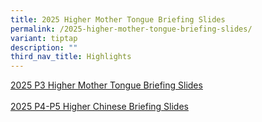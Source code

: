 ```yaml
---
title: 2025 Higher Mother Tongue Briefing Slides
permalink: /2025-higher-mother-tongue-briefing-slides/
variant: tiptap
description: ""
third_nav_title: Highlights
---
```

<p><a href="/files/2025 HTML Briefing slides/P4_to_P5_HCL_Parents_sharing_2024.pdf" rel="noopener nofollow" target="_blank">2025 P3 Higher Mother Tongue Briefing Slides</a>
<br>
<br><a href="/files/2025 HTML Briefing slides/P3_HMTL_Briefing_Slides_for_parents_2024.pdf" rel="noopener nofollow" target="_blank">2025 P4-P5 Higher Chinese Briefing Slides</a>
</p>